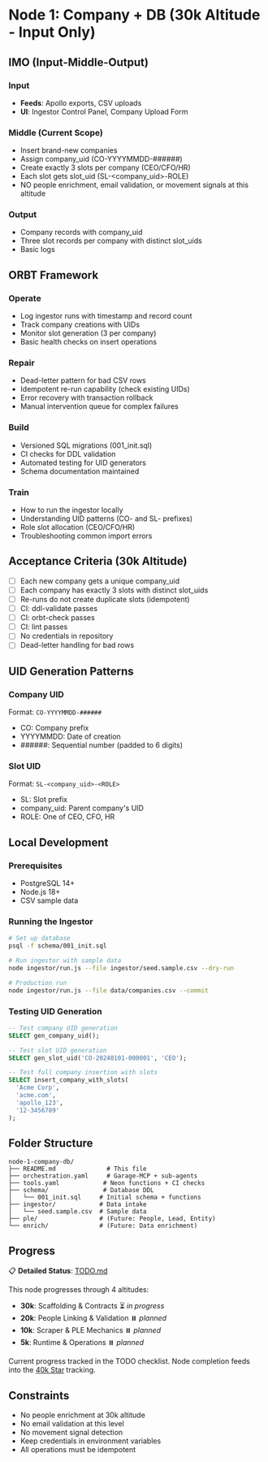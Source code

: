 # Node 1: Company + DB (30k Altitude - Input Only)

## IMO (Input-Middle-Output)

### Input
- **Feeds**: Apollo exports, CSV uploads
- **UI**: Ingestor Control Panel, Company Upload Form

### Middle (Current Scope)
- Insert brand-new companies
- Assign company_uid (CO-YYYYMMDD-######)
- Create exactly 3 slots per company (CEO/CFO/HR)
- Each slot gets slot_uid (SL-<company_uid>-ROLE)
- NO people enrichment, email validation, or movement signals at this altitude

### Output
- Company records with company_uid
- Three slot records per company with distinct slot_uids
- Basic logs

## ORBT Framework

### Operate
- Log ingestor runs with timestamp and record count
- Track company creations with UIDs
- Monitor slot generation (3 per company)
- Basic health checks on insert operations

### Repair
- Dead-letter pattern for bad CSV rows
- Idempotent re-run capability (check existing UIDs)
- Error recovery with transaction rollback
- Manual intervention queue for complex failures

### Build
- Versioned SQL migrations (001_init.sql)
- CI checks for DDL validation
- Automated testing for UID generators
- Schema documentation maintained

### Train
- How to run the ingestor locally
- Understanding UID patterns (CO- and SL- prefixes)
- Role slot allocation (CEO/CFO/HR)
- Troubleshooting common import errors

## Acceptance Criteria (30k Altitude)

- [ ] Each new company gets a unique company_uid
- [ ] Each company has exactly 3 slots with distinct slot_uids
- [ ] Re-runs do not create duplicate slots (idempotent)
- [ ] CI: ddl-validate passes
- [ ] CI: orbt-check passes
- [ ] CI: lint passes
- [ ] No credentials in repository
- [ ] Dead-letter handling for bad rows

## UID Generation Patterns

### Company UID
Format: `CO-YYYYMMDD-######`
- CO: Company prefix
- YYYYMMDD: Date of creation
- ######: Sequential number (padded to 6 digits)

### Slot UID
Format: `SL-<company_uid>-<ROLE>`
- SL: Slot prefix
- company_uid: Parent company's UID
- ROLE: One of CEO, CFO, HR

## Local Development

### Prerequisites
- PostgreSQL 14+
- Node.js 18+
- CSV sample data

### Running the Ingestor
```bash
# Set up database
psql -f schema/001_init.sql

# Run ingestor with sample data
node ingestor/run.js --file ingestor/seed.sample.csv --dry-run

# Production run
node ingestor/run.js --file data/companies.csv --commit
```

### Testing UID Generation
```sql
-- Test company UID generation
SELECT gen_company_uid();

-- Test slot UID generation
SELECT gen_slot_uid('CO-20240101-000001', 'CEO');

-- Test full company insertion with slots
SELECT insert_company_with_slots(
  'Acme Corp',
  'acme.com',
  'apollo_123',
  '12-3456789'
);
```

## Folder Structure
```
node-1-company-db/
├── README.md              # This file
├── orchestration.yaml     # Garage-MCP + sub-agents
├── tools.yaml            # Neon functions + CI checks
├── schema/               # Database DDL
│   └── 001_init.sql     # Initial schema + functions
├── ingestor/            # Data intake
│   └── seed.sample.csv  # Sample data
├── ple/                 # (Future: People, Lead, Entity)
└── enrich/              # (Future: Data enrichment)
```

## Progress

📋 **Detailed Status**: [TODO.md](./TODO.md)

This node progresses through 4 altitudes:
- **30k**: Scaffolding & Contracts ⏳ *in progress*
- **20k**: People Linking & Validation ⏸️ *planned*
- **10k**: Scraper & PLE Mechanics ⏸️ *planned*  
- **5k**: Runtime & Operations ⏸️ *planned*

Current progress tracked in the TODO checklist. Node completion feeds into the [40k Star](../../docs/40k_star.md) tracking.

## Constraints
- No people enrichment at 30k altitude
- No email validation at this level
- No movement signal detection
- Keep credentials in environment variables
- All operations must be idempotent